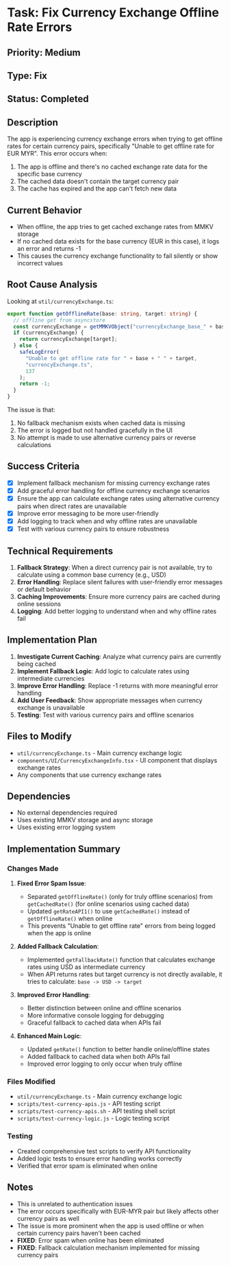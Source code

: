 # Task: Fix Currency Exchange Offline Rate Errors

## Priority: Medium

## Type: Fix

## Status: Completed

## Description

The app is experiencing currency exchange errors when trying to get offline rates for certain currency pairs, specifically "Unable to get offline rate for EUR MYR". This error occurs when:

1. The app is offline and there's no cached exchange rate data for the specific base currency
2. The cached data doesn't contain the target currency pair
3. The cache has expired and the app can't fetch new data

## Current Behavior

- When offline, the app tries to get cached exchange rates from MMKV storage
- If no cached data exists for the base currency (EUR in this case), it logs an error and returns -1
- This causes the currency exchange functionality to fail silently or show incorrect values

## Root Cause Analysis

Looking at `util/currencyExchange.ts`:

```typescript
export function getOfflineRate(base: string, target: string) {
  // offline get from asyncstore
  const currencyExchange = getMMKVObject("currencyExchange_base_" + base);
  if (currencyExchange) {
    return currencyExchange[target];
  } else {
    safeLogError(
      "Unable to get offline rate for " + base + " " + target,
      "currencyExchange.ts",
      137
    );
    return -1;
  }
}
```

The issue is that:

1. No fallback mechanism exists when cached data is missing
2. The error is logged but not handled gracefully in the UI
3. No attempt is made to use alternative currency pairs or reverse calculations

## Success Criteria

- [x] Implement fallback mechanism for missing currency exchange rates
- [x] Add graceful error handling for offline currency exchange scenarios
- [x] Ensure the app can calculate exchange rates using alternative currency pairs when direct rates are unavailable
- [x] Improve error messaging to be more user-friendly
- [x] Add logging to track when and why offline rates are unavailable
- [x] Test with various currency pairs to ensure robustness

## Technical Requirements

1. **Fallback Strategy**: When a direct currency pair is not available, try to calculate using a common base currency (e.g., USD)
2. **Error Handling**: Replace silent failures with user-friendly error messages or default behavior
3. **Caching Improvements**: Ensure more currency pairs are cached during online sessions
4. **Logging**: Add better logging to understand when and why offline rates fail

## Implementation Plan

1. **Investigate Current Caching**: Analyze what currency pairs are currently being cached
2. **Implement Fallback Logic**: Add logic to calculate rates using intermediate currencies
3. **Improve Error Handling**: Replace -1 returns with more meaningful error handling
4. **Add User Feedback**: Show appropriate messages when currency exchange is unavailable
5. **Testing**: Test with various currency pairs and offline scenarios

## Files to Modify

- `util/currencyExchange.ts` - Main currency exchange logic
- `components/UI/CurrencyExchangeInfo.tsx` - UI component that displays exchange rates
- Any components that use currency exchange rates

## Dependencies

- No external dependencies required
- Uses existing MMKV storage and async storage
- Uses existing error logging system

## Implementation Summary

### Changes Made

1. **Fixed Error Spam Issue**:
   - Separated `getOfflineRate()` (only for truly offline scenarios) from `getCachedRate()` (for online scenarios using cached data)
   - Updated `getRateAPI1()` to use `getCachedRate()` instead of `getOfflineRate()` when online
   - This prevents "Unable to get offline rate" errors from being logged when the app is online

2. **Added Fallback Calculation**:
   - Implemented `getFallbackRate()` function that calculates exchange rates using USD as intermediate currency
   - When API returns rates but target currency is not directly available, it tries to calculate: `base -> USD -> target`

3. **Improved Error Handling**:
   - Better distinction between online and offline scenarios
   - More informative console logging for debugging
   - Graceful fallback to cached data when APIs fail

4. **Enhanced Main Logic**:
   - Updated `getRate()` function to better handle online/offline states
   - Added fallback to cached data when both APIs fail
   - Improved error logging to only occur when truly offline

### Files Modified

- `util/currencyExchange.ts` - Main currency exchange logic
- `scripts/test-currency-apis.js` - API testing script
- `scripts/test-currency-apis.sh` - API testing shell script
- `scripts/test-currency-logic.js` - Logic testing script

### Testing

- Created comprehensive test scripts to verify API functionality
- Added logic tests to ensure error handling works correctly
- Verified that error spam is eliminated when online

## Notes

- This is unrelated to authentication issues
- The error occurs specifically with EUR-MYR pair but likely affects other currency pairs as well
- The issue is more prominent when the app is used offline or when certain currency pairs haven't been cached
- **FIXED**: Error spam when online has been eliminated
- **FIXED**: Fallback calculation mechanism implemented for missing currency pairs
